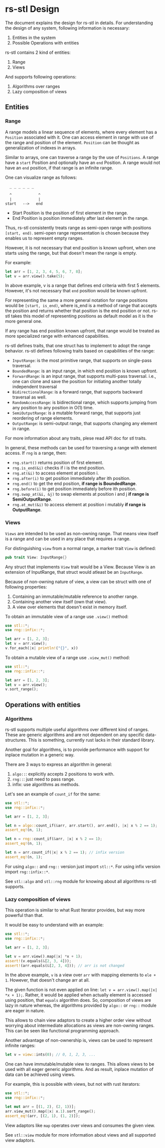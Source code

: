 # rs-stl Design

The document explains the design for rs-stl in details. For understanding the
design of any system, following information is necessary:

1. Entities in the system
2. Possible Operations with entities

rs-stl contains 2 kind of entities:

1. Range
2. Views

And supports following operations:

1. Algorithms over ranges
2. Lazy composition of views

## Entities

### Range

A range models a linear sequence of elements, where every element has a `Position`
associated with it. One can access element in range with use of the
range and position of the element. `Position` can be thought as generalization
of indexes in arrays.

Similar to arrays, one can traverse a range by the use of `Positions`. A range
have a `start` Position and optionally have an `end` Position. A range would
not have an `end` position, if that range is an infinite range.

One can visualize range as follows:

```text
  _ _ _ _ _ _

  ^            ^
  |            |
start   -->   end
```

- Start Position is the position of first element in the range.
- End Position is position immediately after last element in the range.

Thus, rs-stl consistently treats range as semi-open range with positions
`[start, end)`. semi-open range representation is chosen because they enables
us to represent empty ranges.

However, it is not necessary that end position is known upfront, when one
starts using the range, but that doesn't mean the range is empty.

For example:

```rust
let arr = [1, 2, 3, 4, 5, 6, 7, 8];
let v = arr.view().take(5);
```

In above example, v is a range that defines end criteria with first 5 elements.
However, it's not necessary that `end` position would be known upfront.

For representing the same a more general notation for range positions would
be `[start, is_end)`, where is_end is a method of range that accepts the
position and returns whether that position is the end position or not. rs-stl
takes this model of representing positions as default model as it is the more
general one.

If any range has end position known upfront, that range would be treated as
more specialized range with enhanced capabilities.

rs-stl defines traits, that one struct has to implement to adopt the range
behavior. rs-stl defines following traits based on capabilities of the range:

- `InputRange`: is the most primitive range, that supports on single-pass
  traversal.
- `BoundedRange`: is an input range, in which end position is known upfront.
- `ForwardRange`: is an input range, that supports multi-pass traversal. i.e.,
  one can clone and save the position for initiating another totally
  independent traversal
- `BidirectionalRange`: is a forward range, that supports backward traversal as well.
- `RandomAccessRange`: is bidirectional range, which supports jumping from any
  position to any position in O(1) time.
- `SemiOutputRange`: is a mutable forward range, that supports just reordering
  of range elements.
- `OutputRange`: is semi-output range, that supports changing any element in range.

For more information about any traits, plese read API doc for stl traits.

In general, these methods can be used for traversing a range with element access.
If `rng` is a range, then:

- `rng.start()` returns position of first element.
- `rng.is_end(&i)` checks if i is the end position.
- `rng.at(&i)` to access element at position i.
- `rng.after(i)` to get position immediately after ith position.
- `rng.end()` to get the end position, **if range is BoundedRange**.
- `rng.before(i)` to get position immediately before ith position.
- `rng.swap_at(&i, &j)` to swap elements at position i and j **if range is SemiOutputRange**.
- `rng.at_mut(&i)` to access element at position i mutably **if range is OutputRange**.

### Views

`Views` are intended to be used as non-owning range. That means view itself is
a range and can be used in any place that requires a range.

For distinguishing `view` from a normal range, a marker trait `View` is defined:

```rust
pub trait View: InputRange{}
```

Any struct that implements `View` trait would be a View. Because View is an
extension of InputRange, that struct would atleast be an `InputRange`.

Because of non-owning nature of view, a view can be struct with one of following
properties:

1. Containing an immutable/mutable reference to another range.
2. Containing another view itself (own that view).
3. A view over elements that doesn't exist in memory itself.

To obtain an immutable view of a range use `.view()` method:

```rust
use stl::*;
use rng::infix::*;

let arr = [1, 2, 3];
let v = arr.view();
v.for_each(|x| println!("{}", x))
```

To obtain a mutable view of a range use `.view_mut()` method:

```rust
use stl::*;
use rng::infix::*;

let arr = [1, 2, 3];
let v = arr.view();
v.sort_range();
```

## Operations with entities

### Algorithms

rs-stl supports multiple useful algorithms over different kind of ranges.
These are generic algorithms and are not dependent on any specific data-structures.
This is something, currently rust lacks in their standard library.

Another goal for algorithms, is to provide performance with support for inplace
mutation in a generic way.

There are 3 ways to express an algorithm in general:

1. `algo::`: explicitly accepts 2 positions to work with.
2. `rng::`: just need to pass range.
3. infix: use algorithms as methods.

Let's see an example of `count_if` for the same:

```rust
use stl::*;
use rng::infix::*;

let arr = [1, 2, 3];

let n = algo::count_if(&arr, arr.start(), arr.end(), |x| x % 2 == 1);
assert_eq!(n, 1);

let n = rng::count_if(&arr, |x| x % 2 == 1);
assert_eq!(n, 1);

let n = arr.count_if(|x| x % 2 == 1); // infix version
assert_eq!(n, 1);
```

For using `algo::` and `rng::` version just import `stl::*`. For using infix
version import `rng::infix::*`.

See `stl::algo` and `stl::rng` module for knowing about all algorithms rs-stl supports.

### Lazy composition of views

This operation is similar to what Rust Iterator provides, but way more
powerful than that.

It would be easy to understand with an example:

```rust
use stl::*;
use rng::infix::*;

let arr = [1, 2, 3];

let v = arr.view().map(|x| *x + 1);
assert!(v.equals(&[2, 3, 4]));
assert!(arr.equals(&[2, 3, 4])); // arr is not changed
```

In the above example, `v` is a view over `arr` with mapping elements to `ele + 1`.
However, that doesn't change arr at all.

The given function is not even applied on line:
`let v = arr.view().map(|x| *x + 1);`.
Rather, it would be applied when actually element is accessed using position,
that `equals` algorithm does. So, composition of views are lazy in nature whereas,
the algorithms provided by `algo::` or `rng::` module are eager in nature.

This allows to chain view adaptors to create a higher order view without
worrying about intermediate allocations as views are non-owning ranges. This can
be seen like functional programming approach.

Another advantage of non-ownership is, views can be used to represent infinite
ranges:

```rust
let v = view::ints(0); // 0, 1, 2, 3, ...
```

One can have immutable/mutable view to ranges.
This allows views to be used with all eager generic algorithms. And as result,
inplace mutation of data can be achieved using views.

For example, this is possible with views, but not with rust iterators:

```rust
use stl::*;
use rng::infix::*;

let mut arr = [(1, 2), (2, 1))];
arr.view_mut().map(|x| x.1).sort_range();
assert_eq!(arr, [(2, 1), (1, 2)]);
```

View adaptors like `map` operates over views and consumes the given view.

See `stl::view` module for more information about views and all supported
view adaptors.
